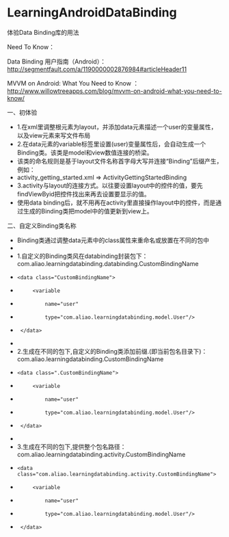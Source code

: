 # LearningAndroidDataBinding
体验Data Binding库的用法

Need To Know：

Data Binding 用户指南（Android）：http://segmentfault.com/a/1190000002876984#articleHeader11

MVVM on Android: What You Need to Know ：http://www.willowtreeapps.com/blog/mvvm-on-android-what-you-need-to-know/


一、初体验
 * 1.在xml里调整根元素为layout，并添加data元素描述一个user的变量属性，以及view元素来写文件布局
 * 2.在data元素的variable标签里设置(user)变量属性后，会自动生成一个Binding类。该类是model和view数值连接的桥梁。
 *   该类的命名规则是基于layout文件名称首字母大写并连接“Binding”后缀产生，例如：
 *   activity_getting_started.xml  =>  ActivityGettingStartedBinding
 * 3.activity与layout的连接方式。以往要设置layout中的控件的值，要先findViewByid把控件找出来再去设置要显示的值。
 *  使用data binding后，就不用再在activity里直接操作layout中的控件，而是通过生成的Binding类把model中的值更新到view上。

二、自定义Binding类名称
 * Binding类通过调整data元素中的class属性来重命名或放置在不同的包中
 *
 * 1.自定义的Binding类风在databinding封装包下：com.aliao.learningdatabinding.databinding.CustomBindingName
 *     <data class="CustomBindingName">
 *          <variable
 *              name="user"
 *              type="com.aliao.learningdatabinding.model.User"/>
 *      </data>
 *
 * 2.生成在不同的包下,自定义的Binding类添加前缀.(即当前包名目录下)：com.aliao.learningdatabinding.CustomBindingName
 *     <data class=".CustomBindingName">
 *          <variable
 *              name="user"
 *              type="com.aliao.learningdatabinding.model.User"/>
 *      </data>
 *
 * 3.生成在不同的包下,提供整个包名路径：com.aliao.learningdatabinding.activity.CustomBindingName
 *     <data class="com.aliao.learningdatabinding.activity.CustomBindingName">
 *          <variable
 *              name="user"
 *              type="com.aliao.learningdatabinding.model.User"/>
 *      </data>

